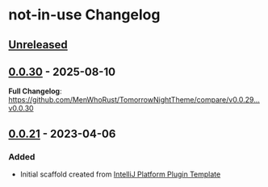 <!-- Keep a Changelog guide -> https://keepachangelog.com -->

# not-in-use Changelog

## [Unreleased]

## [0.0.30] - 2025-08-10

**Full Changelog**: https://github.com/MenWhoRust/TomorrowNightTheme/compare/v0.0.29...v0.0.30

## [0.0.21] - 2023-04-06

### Added

- Initial scaffold created from [IntelliJ Platform Plugin Template](https://github.com/JetBrains/intellij-platform-plugin-template)

[Unreleased]: https://github.com/MenWhoRust/TomorrowNightTheme/compare/v0.0.30...HEAD
[0.0.30]: https://github.com/MenWhoRust/TomorrowNightTheme/compare/v0.0.21...v0.0.30
[0.0.21]: https://github.com/MenWhoRust/TomorrowNightTheme/commits/v0.0.21
